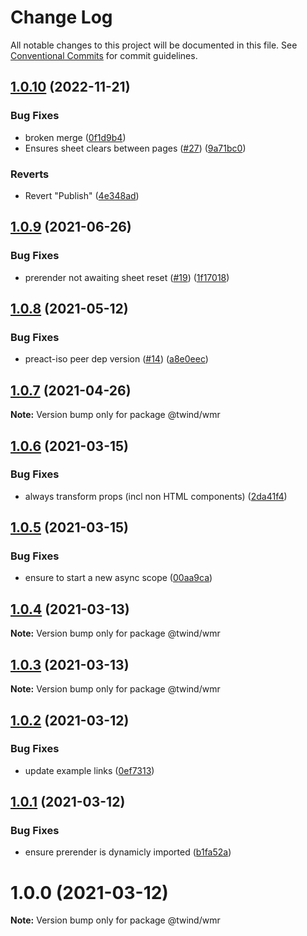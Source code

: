 # Change Log

All notable changes to this project will be documented in this file.
See [Conventional Commits](https://conventionalcommits.org) for commit guidelines.

## [1.0.10](https://github.com/tw-in-js/use-twind-with/compare/@twind/wmr@1.0.9...@twind/wmr@1.0.10) (2022-11-21)

### Bug Fixes

- broken merge ([0f1d9b4](https://github.com/tw-in-js/use-twind-with/commit/0f1d9b499b9e60998b19fb1f28abbb128bef2966))
- Ensures sheet clears between pages ([#27](https://github.com/tw-in-js/use-twind-with/issues/27)) ([9a71bc0](https://github.com/tw-in-js/use-twind-with/commit/9a71bc0ec3fb8cdd06695662c3b4a81d7cabc497))

### Reverts

- Revert "Publish" ([4e348ad](https://github.com/tw-in-js/use-twind-with/commit/4e348ade7b9daaeedc9f4c4d76d8112a0062914e))

## [1.0.9](https://github.com/tw-in-js/use-twind-with/compare/@twind/wmr@1.0.8...@twind/wmr@1.0.9) (2021-06-26)

### Bug Fixes

- prerender not awaiting sheet reset ([#19](https://github.com/tw-in-js/use-twind-with/issues/19)) ([1f17018](https://github.com/tw-in-js/use-twind-with/commit/1f1701861ac7bd897998cac3ba338346514c6d61))

## [1.0.8](https://github.com/tw-in-js/use-twind-with/compare/@twind/wmr@1.0.7...@twind/wmr@1.0.8) (2021-05-12)

### Bug Fixes

- preact-iso peer dep version ([#14](https://github.com/tw-in-js/use-twind-with/issues/14)) ([a8e0eec](https://github.com/tw-in-js/use-twind-with/commit/a8e0eec7ad687c819d47e7d21eef4cb0085b5720))

## [1.0.7](https://github.com/tw-in-js/use-twind-with/compare/@twind/wmr@1.0.6...@twind/wmr@1.0.7) (2021-04-26)

**Note:** Version bump only for package @twind/wmr

## [1.0.6](https://github.com/tw-in-js/use-twind-with/compare/@twind/wmr@1.0.5...@twind/wmr@1.0.6) (2021-03-15)

### Bug Fixes

- always transform props (incl non HTML components) ([2da41f4](https://github.com/tw-in-js/use-twind-with/commit/2da41f456dff452d17a1097a6d0ead9a2f0b7bab))

## [1.0.5](https://github.com/tw-in-js/use-twind-with/compare/@twind/wmr@1.0.4...@twind/wmr@1.0.5) (2021-03-15)

### Bug Fixes

- ensure to start a new async scope ([00aa9ca](https://github.com/tw-in-js/use-twind-with/commit/00aa9cae6d01e88ca3ca1db74dee6a0bf77c962f))

## [1.0.4](https://github.com/tw-in-js/use-twind-with/compare/@twind/wmr@1.0.3...@twind/wmr@1.0.4) (2021-03-13)

**Note:** Version bump only for package @twind/wmr

## [1.0.3](https://github.com/tw-in-js/use-twind-with/compare/@twind/wmr@1.0.2...@twind/wmr@1.0.3) (2021-03-13)

**Note:** Version bump only for package @twind/wmr

## [1.0.2](https://github.com/tw-in-js/use-twind-with/compare/@twind/wmr@1.0.1...@twind/wmr@1.0.2) (2021-03-12)

### Bug Fixes

- update example links ([0ef7313](https://github.com/tw-in-js/use-twind-with/commit/0ef7313196c09e202df9ac0974194c31f099c769))

## [1.0.1](https://github.com/tw-in-js/use-twind-with/compare/@twind/wmr@1.0.0...@twind/wmr@1.0.1) (2021-03-12)

### Bug Fixes

- ensure prerender is dynamicly imported ([b1fa52a](https://github.com/tw-in-js/use-twind-with/commit/b1fa52aec8aa91f20602ec0c965704cca77de0d4))

# 1.0.0 (2021-03-12)

**Note:** Version bump only for package @twind/wmr
